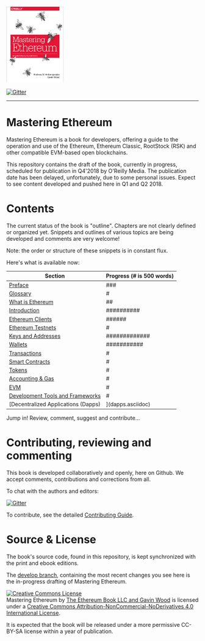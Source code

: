 ![Mastering Ethereum Cover](images/cover_thumb.png)

[![Gitter](https://github.com/ethereumbook/ethereumbook/blob/develop/images/chat-on-gitter.svg)](https://gitter.im/ethereumbook/Lobby)

<hr/>

# Mastering Ethereum

Mastering Ethereum is a book for developers, offering a guide to the operation and use of the Ethereum, Ethereum Classic, RootStock (RSK) and other compatible EVM-based open blockchains.

This repository contains the draft of the book, currently in progress, scheduled for publication in Q4'2018 by O'Reilly Media. The publication date has been delayed, unfortunately, due to some personal issues. Expect to see content developed and pushed here in Q1 and Q2 2018.

# Contents

The current status of the book is "outline". Chapters are not clearly defined or organized yet. Snippets and outlines of various topics are being developed and comments are very welcome!

Note: the order or structure of these snippets is in constant flux.

Here's what is available now:

| Section | Progress (# is 500 words) |
|-------|------|
| [Preface](preface.asciidoc) | ### |
| [Glossary](glossary.asciidoc) | # |
| [What is Ethereum](what-is.asciidoc) | ##  |
| [Introduction](intro.asciidoc) | ##########  |
| [Ethereum Clients](clients.asciidoc) | ######  |
| [Ethereum Testnets](ethereum-testnets.asciidoc) | #  |
| [Keys and Addresses](keys-addresses.asciidoc) | #############  |
| [Wallets](wallets.asciidoc) | ###########  |
| [Transactions](transactions.asciidoc) | #  |
| [Smart Contracts](smart-contracts.asciidoc) | #  |
| [Tokens](tokens.asciidoc) | #  |
| [Accounting & Gas](gas.asciidoc) | #  |
| [EVM](evm.asciidoc) | #  |
| [Development Tools and Frameworks](dev-tools.asciidoc) | #  |
| [Decentralized Applications (Dapps) |](dapps.asciidoc) | #  |

Jump in! Review, comment, suggest and contribute...

# Contributing, reviewing and commenting

This book is developed collaboratively and openly, here on Github. We accept comments, contributions and corrections from all.

To chat with the authors and editors:


[![Gitter](https://github.com/ethereumbook/ethereumbook/blob/develop/images/chat-on-gitter.svg)](https://gitter.im/ethereumbook/Lobby)

To contribute, see the detailed [Contributing Guide](CONTRIBUTE.md).

# Source & License

The book's source code, found in this repository, is kept synchronized with the print and ebook editions.

The [develop branch](https://github.com/ethereumbook/ethereumbook/tree/develop), containing the most recent changes you see here is the in-progress drafting of Mastering Ethereum.

<a rel="license" href="http://creativecommons.org/licenses/by-nc-nd/4.0/"><img alt="Creative Commons License" style="border-width:0" src="https://i.creativecommons.org/l/by-nc-nd/4.0/88x31.png" /></a><br /><span xmlns:dct="http://purl.org/dc/terms/" property="dct:title">Mastering Ethereum</span> by <a xmlns:cc="http://creativecommons.org/ns#" href="https://antonopoulos.com/" property="cc:attributionName" rel="cc:attributionURL">The Ethereum Book LLC and Gavin Wood</a> is licensed under a <a rel="license" href="http://creativecommons.org/licenses/by-nc-nd/4.0/">Creative Commons Attribution-NonCommercial-NoDerivatives 4.0 International License</a>.

It is expected that the book will be released under a more permissive CC-BY-SA license within a year of publication.
